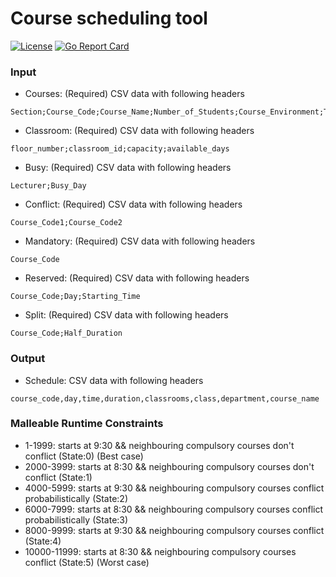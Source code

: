 # Course scheduling tool

[![License](https://img.shields.io/github/license/rhyrak/go-schedule)](LICENSE)
[![Go Report Card](https://goreportcard.com/badge/github.com/rhyrak/go-schedule)](https://goreportcard.com/report/github.com/rhyrak/go-schedule)

### Input

- Courses: (Required) CSV data with following headers

```
Section;Course_Code;Course_Name;Number_of_Students;Course_Environment;T+U;AKTS;Class;Depertmant;Lecturer;Department
```

- Classroom: (Required) CSV data with following headers
```
floor_number;classroom_id;capacity;available_days
```

- Busy: (Required) CSV data with following headers
```
Lecturer;Busy_Day
```

- Conflict: (Required) CSV data with following headers
```
Course_Code1;Course_Code2
```

- Mandatory: (Required) CSV data with following headers
```
Course_Code
```

- Reserved: (Required) CSV data with following headers
```
Course_Code;Day;Starting_Time
```

- Split: (Required) CSV data with following headers
```
Course_Code;Half_Duration
```

### Output

- Schedule: CSV data with following headers
```
course_code,day,time,duration,classrooms,class,department,course_name
```

### Malleable Runtime Constraints

* 1-1999:         starts at 9:30 && neighbouring compulsory courses don't conflict                    (State:0) (Best case) 
* 2000-3999:      starts at 8:30 && neighbouring compulsory courses don't conflict                                (State:1)
* 4000-5999:      starts at 9:30 && neighbouring compulsory courses conflict probabilistically                    (State:2)
* 6000-7999:      starts at 8:30 && neighbouring compulsory courses conflict probabilistically                    (State:3)
* 8000-9999:      starts at 9:30 && neighbouring compulsory courses conflict                                      (State:4)
* 10000-11999:    starts at 8:30 && neighbouring compulsory courses conflict                          (State:5) (Worst case)
